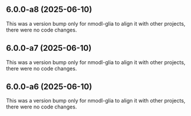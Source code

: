 ## 6.0.0-a8 (2025-06-10)

This was a version bump only for nmodl-glia to align it with other projects, there were no code changes.

## 6.0.0-a7 (2025-06-10)

This was a version bump only for nmodl-glia to align it with other projects, there were no code changes.

## 6.0.0-a6 (2025-06-10)

This was a version bump only for nmodl-glia to align it with other projects, there were no code changes.